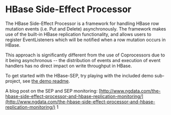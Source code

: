 HBase Side-Effect Processor
===========================

The HBase Side-Effect Processor is a framework for handling HBase row mutation
events (i.e. Put and Delete) asynchronously. The framework makes use of the
built-in HBase replication functionality, and allows users to register
EventListeners which will be notified when a row mutation occurs in HBase.

This approach is significantly different from the use of Coprocessors due
to it being asynchronous -- the distribution of events and execution of
event handlers has no direct impact on write throughput in HBase.

To get started with the HBase-SEP, try playing with the included
demo sub-project, see [the demo readme](hbase-sep-demo/README.md).

A blog post on the SEP and SEP monitoring:
[http://www.ngdata.com/the-hbase-side-effect-processor-and-hbase-replication-monitoring/](http://www.ngdata.com/the-hbase-side-effect-processor-and-hbase-replication-monitoring/)
1
